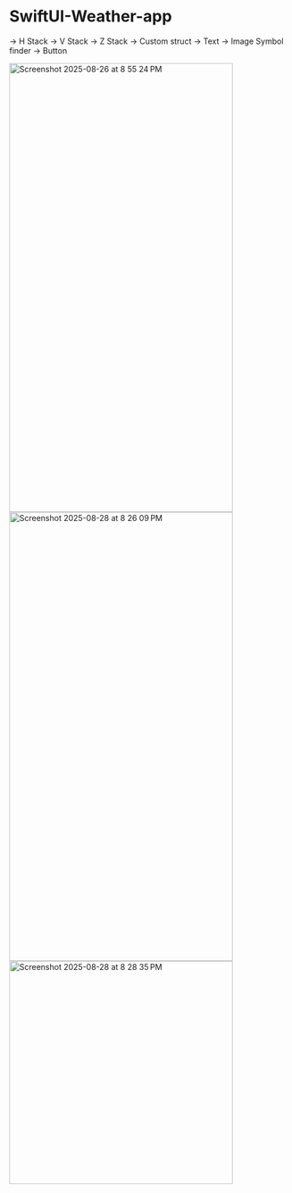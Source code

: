 # SwiftUI-Weather-app
-> H Stack
-> V Stack 
-> Z Stack
-> Custom struct 
-> Text 
-> Image Symbol finder 
-> Button 

<img width="400" height="805" alt="Screenshot 2025-08-26 at 8 55 24 PM" src="https://github.com/user-attachments/assets/8fdd02ef-1916-4d86-9f94-5d38f78ad54c" />

<img width="400" height="805" alt="Screenshot 2025-08-28 at 8 26 09 PM" src="https://github.com/user-attachments/assets/0104b749-a92a-425d-8025-0f2427ce527a" />
<img width="400" height="400" alt="Screenshot 2025-08-28 at 8 28 35 PM" src="https://github.com/user-attachments/assets/96003225-914a-40b6-9c0b-fc57c7c412c1" />
